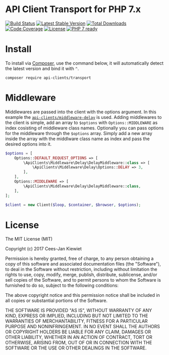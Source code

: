 # API Client Transport for PHP 7.x

[![Build Status](https://travis-ci.org/php-api-clients/transport.svg?branch=master)](https://travis-ci.org/php-api-clients/transport)
[![Latest Stable Version](https://poser.pugx.org/api-clients/transport/v/stable.png)](https://packagist.org/packages/api-clients/transport)
[![Total Downloads](https://poser.pugx.org/api-clients/transport/downloads.png)](https://packagist.org/packages/api-clients/transport/stats)
[![Code Coverage](https://scrutinizer-ci.com/g/php-api-clients/transport/badges/coverage.png?b=master)](https://scrutinizer-ci.com/g/php-api-clients/transport/?branch=master)
[![License](https://poser.pugx.org/api-clients/transport/license.png)](https://packagist.org/packages/api-clients/transport)
[![PHP 7 ready](http://php7ready.timesplinter.ch/php-api-clients/transport/badge.svg)](https://appveyor-ci.org/php-api-clients/transport)

# Install

To install via [Composer](http://getcomposer.org/), use the command below, it will automatically detect the latest version and bind it with `^`.

```
composer require api-clients/transport
```

# Middleware

Middlewares are passed into the client with the options argument. In this example the [`api-clients/middleware-delay`](https://github.com/php-api-clients/middleware-delay) is used. Adding middlewares to the client is simple, add an array to `$options` with `Options::MIDDLEWARE` as index cosisting of middleware class names. Optionally you can pass options for the middleware through the `$options` array. Simply add a new array inside the array with the middlware class name as index and pass the desired options into it.

```php
$options = [
    Options::DEFAULT_REQUEST_OPTIONS => [
        \ApiClients\Middleware\Delay\DelayMiddleware::class => [
            \ApiClients\Middleware\Delay\Options::DELAY => 3,
        ],
    ],
    Options::MIDDLEWARE => [
        \ApiClients\Middleware\Delay\DelayMiddleware::class,
    ],
];

$client = new Client($loop, $container, $browser, $options);
```

# License

The MIT License (MIT)

Copyright (c) 2017 Cees-Jan Kiewiet

Permission is hereby granted, free of charge, to any person obtaining a copy
of this software and associated documentation files (the "Software"), to deal
in the Software without restriction, including without limitation the rights
to use, copy, modify, merge, publish, distribute, sublicense, and/or sell
copies of the Software, and to permit persons to whom the Software is
furnished to do so, subject to the following conditions:

The above copyright notice and this permission notice shall be included in all
copies or substantial portions of the Software.

THE SOFTWARE IS PROVIDED "AS IS", WITHOUT WARRANTY OF ANY KIND, EXPRESS OR
IMPLIED, INCLUDING BUT NOT LIMITED TO THE WARRANTIES OF MERCHANTABILITY,
FITNESS FOR A PARTICULAR PURPOSE AND NONINFRINGEMENT. IN NO EVENT SHALL THE
AUTHORS OR COPYRIGHT HOLDERS BE LIABLE FOR ANY CLAIM, DAMAGES OR OTHER
LIABILITY, WHETHER IN AN ACTION OF CONTRACT, TORT OR OTHERWISE, ARISING FROM,
OUT OF OR IN CONNECTION WITH THE SOFTWARE OR THE USE OR OTHER DEALINGS IN THE
SOFTWARE.
